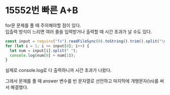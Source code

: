 # 15552번 빠른 A+B

for문 문제를 풀 때 주의해야할 점이 있다.  
입출력 방식이 느리면 여러 줄을 입력받거나 출력할 때 시간 초과가 날 수도 있다.

```javascript
const input = require("fs").readFileSync(0).toString().trim().split("\n");
for (let i = 1; i <= input[0]; i++) {
  let num = input[i].split(" ");
  console.log(num[0] + num[1]);
}
```

실제로 console.log로 다 출력하니까 시간 초과가 나왔다.

그래서 문제를 풀 때 answer 변수를 빈 문자열로 선언하고 마지막에 개행문자(\n)를 써서 해결했다.

